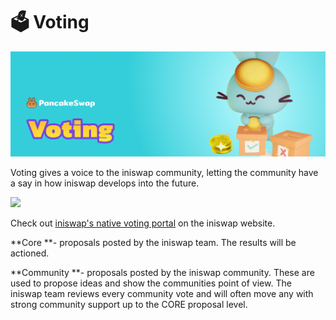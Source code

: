 # 🗳 Voting

![](../../.gitbook/assets/docs-masthead-1-.png)

Voting gives a voice to the iniswap community, letting the community have a say in how iniswap develops into the future.

![](../../.gitbook/assets/screenshot-2020-11-02-at-3.56.39-pm.png)

Check out [iniswap's native voting portal](https://voting.iniswap.finance/?\_gl=1\*pc8o0h\*\_ga\*MTUzNDEzNDQxMy4xNjAwNzkzNDM4\*\_ga\_334KNG3DMQ\*MTYwNDMwMTk4Ni42MC4xLjE2MDQzMDM3MDIuMA..#/) on the iniswap website.

**Core **- proposals posted by the iniswap team. The results will be actioned.

**Community **- proposals posted by the iniswap community. These are used to propose ideas and show the communities point of view. The iniswap team reviews every community vote and will often move any with strong community support up to the CORE proposal level.
